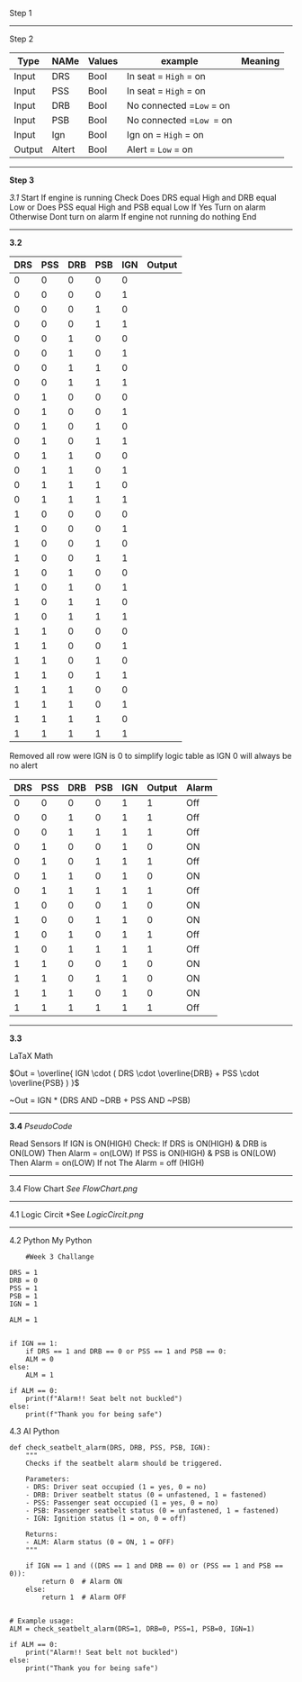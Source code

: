 Step 1


--- 
Step 2

| Type   | NAMe   | Values | example                   | Meaning |
| ------ | ------ | ------ | ------------------------- | ------- |
| Input  | DRS    | Bool   | In seat = `High` = on     |         |
| Input  | PSS    | Bool   | In seat = `High` = on     |         |
| Input  | DRB    | Bool   | No connected  =`Low` = on |         |
| Input  | PSB    | Bool   | No connected  =`Low `= on |         |
| Input  | Ign    | Bool   | Ign on = `High` = on      |         |
| Output | Altert | Bool   | Alert = `Low` = on        |         |

--- 
**Step 3** 

*3.1*
Start
If engine is running
Check
Does DRS equal High and DRB equal Low or  Does PSS  equal High and PSB equal Low
If Yes Turn on alarm
Otherwise 
Dont turn on alarm
If engine not running do nothing
End

--- 
**3.2**

| DRS | PSS | DRB | PSB | IGN | Output |
| --- | --- | --- | --- | --- | ------ |
| 0   | 0   | 0   | 0   | 0   |        |
| 0   | 0   | 0   | 0   | 1   |        |
| 0   | 0   | 0   | 1   | 0   |        |
| 0   | 0   | 0   | 1   | 1   |        |
| 0   | 0   | 1   | 0   | 0   |        |
| 0   | 0   | 1   | 0   | 1   |        |
| 0   | 0   | 1   | 1   | 0   |        |
| 0   | 0   | 1   | 1   | 1   |        |
| 0   | 1   | 0   | 0   | 0   |        |
| 0   | 1   | 0   | 0   | 1   |        |
| 0   | 1   | 0   | 1   | 0   |        |
| 0   | 1   | 0   | 1   | 1   |        |
| 0   | 1   | 1   | 0   | 0   |        |
| 0   | 1   | 1   | 0   | 1   |        |
| 0   | 1   | 1   | 1   | 0   |        |
| 0   | 1   | 1   | 1   | 1   |        |
| 1   | 0   | 0   | 0   | 0   |        |
| 1   | 0   | 0   | 0   | 1   |        |
| 1   | 0   | 0   | 1   | 0   |        |
| 1   | 0   | 0   | 1   | 1   |        |
| 1   | 0   | 1   | 0   | 0   |        |
| 1   | 0   | 1   | 0   | 1   |        |
| 1   | 0   | 1   | 1   | 0   |        |
| 1   | 0   | 1   | 1   | 1   |        |
| 1   | 1   | 0   | 0   | 0   |        |
| 1   | 1   | 0   | 0   | 1   |        |
| 1   | 1   | 0   | 1   | 0   |        |
| 1   | 1   | 0   | 1   | 1   |        |
| 1   | 1   | 1   | 0   | 0   |        |
| 1   | 1   | 1   | 0   | 1   |        |
| 1   | 1   | 1   | 1   | 0   |        |
| 1   | 1   | 1   | 1   | 1   |        |

Removed all row were IGN is 0 to simplify logic table as IGN 0 will always be no alert

| DRS | PSS | DRB | PSB | IGN | Output | Alarm |
| --- | --- | --- | --- | --- | ------ | ----- |
| 0   | 0   | 0   | 0   | 1   | 1      | Off   |
| 0   | 0   | 1   | 0   | 1   | 1      | Off   |
| 0   | 0   | 1   | 1   | 1   | 1      | Off   |
| 0   | 1   | 0   | 0   | 1   | 0      | ON    |
| 0   | 1   | 0   | 1   | 1   | 1      | Off   |
| 0   | 1   | 1   | 0   | 1   | 0      | ON    |
| 0   | 1   | 1   | 1   | 1   | 1      | Off   |
| 1   | 0   | 0   | 0   | 1   | 0      | ON    |
| 1   | 0   | 0   | 1   | 1   | 0      | ON    |
| 1   | 0   | 1   | 0   | 1   | 1      | Off   |
| 1   | 0   | 1   | 1   | 1   | 1      | Off   |
| 1   | 1   | 0   | 0   | 1   | 0      | ON    |
| 1   | 1   | 0   | 1   | 1   | 0      | ON    |
| 1   | 1   | 1   | 0   | 1   | 0      | ON    |
| 1   | 1   | 1   | 1   | 1   | 1      | Off   |

--- 
**3.3**

LaTaX Math

$Out = \overline{ IGN \cdot ( DRS \cdot \overline{DRB} + PSS \cdot \overline{PSB} ) }$



~Out = IGN * (DRS AND ~DRB + PSS AND ~PSB)

--- 

**3.4**
*PseudoCode* 

Read Sensors
If IGN is ON(HIGH)
Check:
	If DRS is ON(HIGH) & DRB is ON(LOW)
		Then Alarm = on(LOW)
	If PSS is ON(HIGH) & PSB is ON(LOW)
		Then Alarm = on(LOW)
If not 
	The Alarm = off (HIGH)

---
3.4 
Flow Chart 
*See FlowChart.png*

--- 

4.1 
Logic Circit
 *See *LogicCircit.png*

--- 

4.2
Python  My Python
```
	#Week 3 Challange

DRS = 1
DRB = 0
PSS = 1
PSB = 1
IGN = 1

ALM = 1
 

if IGN == 1:
	if DRS == 1 and DRB == 0 or PSS == 1 and PSB == 0:
	ALM = 0
else:
	ALM = 1

if ALM == 0:
	print(f"Alarm!! Seat belt not buckled")
else:
	print(f"Thank you for being safe")
```

4.3 AI Python

```
def check_seatbelt_alarm(DRS, DRB, PSS, PSB, IGN):
    """
    Checks if the seatbelt alarm should be triggered.

    Parameters:
    - DRS: Driver seat occupied (1 = yes, 0 = no)
    - DRB: Driver seatbelt status (0 = unfastened, 1 = fastened)
    - PSS: Passenger seat occupied (1 = yes, 0 = no)
    - PSB: Passenger seatbelt status (0 = unfastened, 1 = fastened)
    - IGN: Ignition status (1 = on, 0 = off)

    Returns:
    - ALM: Alarm status (0 = ON, 1 = OFF)
    """

    if IGN == 1 and ((DRS == 1 and DRB == 0) or (PSS == 1 and PSB == 0)):
        return 0  # Alarm ON
    else:
        return 1  # Alarm OFF


# Example usage:
ALM = check_seatbelt_alarm(DRS=1, DRB=0, PSS=1, PSB=0, IGN=1)

if ALM == 0:
    print("Alarm!! Seat belt not buckled")
else:
    print("Thank you for being safe")

```
